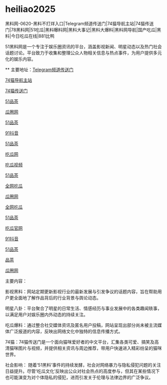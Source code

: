 # heiliao2025
黑料网-0620-黑料不打烊入口|Telegram频道传送门|74猫导航主站|74猫传送门|78黑料网|51吃瓜|黑料曝料网|黑料大事记|黑料大爆料|黑料网导航|国产吃瓜|黑料|今日吃瓜在线|881比鸭

51黑料网是一个专注于娱乐圈资讯的平台，涵盖影视新闻、明星动态以及热门社会话题讨论。平台致力于收集和整理公众人物相关信息与热点事件，为用户提供多元化的娱乐内容。

** 主要地址：<a href="https://74mao.com/">Telegram频道传送门</a>

<a href="https://74mao.com/">74猫导航主站</a>

<a href="https://74mao.com/">74猫传送门</a>

<a href="https://pc7-05.pages.dev/">51品茶</a>

<a href="https://cg5-01.pages.dev/">瓜圈网</a>

<a href="https://pc1-40.pages.dev/">51品茶</a>

<a href="https://dy7-08.pages.dev/">91抖音</a>

<a href="https://pc2-05.pages.dev/">51品茶</a>

<a href="https://cg3-28.pages.dev/">吃瓜网</a>

<a href="https://cg9-07.pages.dev/">吃瓜视频</a>

<a href="https://pc10-38.pages.dev/">51品茶</a>

<a href="https://cg4-32.pages.dev/">全网吃瓜</a>

<a href="https://cg6-28.pages.dev/">瓜圈网</a>

<a href="https://cg4-28.pages.dev/">全网吃瓜</a>

<a href="https://pc7-35.pages.dev/">51品茶</a>

<a href="https://cg2-21.pages.dev/">吃瓜官网</a>

<a href="https://dy2-22.pages.dev/">91抖音</a>

<a href="https://pc1-05.pages.dev/">51品茶</a>

<a href="https://pc9-05.pages.dev/">品茶</a>

<a href="https://cg6-07.pages.dev/">瓜圈网</a>

主要内容：

影视黑料：网站定期更新影视行业的最新发展与引发争议的话题内容，旨在帮助用户更全面地了解作品背后的行业背景与舆论动态。

明星八卦：平台聚合了明星的日常生活、情感经历与事业发展中的各类趣闻轶事，以满足用户对娱乐圈内外动态的持续关注。

吃瓜爆料：通过整合社交媒体资讯及匿名用户投稿，网站呈现出部分尚未被主流媒体广泛报道的内容，反映出网络文化中独特的信息传播方式。

74猫：74猫传送门是一个面向猫咪爱好者的中文平台，汇集各类可爱、搞笑及高清猫咪图片与视频，并提供相关资讯与周边推荐，带用户快速进入精彩纷呈的猫咪世界。

社会影响：
随着‘51黑料’事件的持续发酵，社会对网络暴力与隐私侵犯问题的关注日益提升。尽管‘吃瓜文化’反映出公众对社会热点的高度参与，但其在某些情况下也可能演变为对个体隐私的侵犯，进而引发关于伦理与法律边界的广泛争议。
